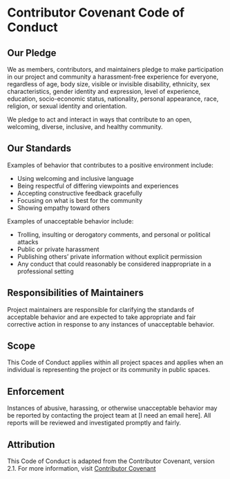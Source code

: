 # Contributor Covenant Code of Conduct

## Our Pledge

We as members, contributors, and maintainers pledge to make participation in our project and community a harassment-free experience for everyone, regardless of age, body size, visible or invisible disability, ethnicity, sex characteristics, gender identity and expression, level of experience, education, socio-economic status, nationality, personal appearance, race, religion, or sexual identity and orientation.

We pledge to act and interact in ways that contribute to an open, welcoming, diverse, inclusive, and healthy community.

## Our Standards

Examples of behavior that contributes to a positive environment include:

- Using welcoming and inclusive language
- Being respectful of differing viewpoints and experiences
- Accepting constructive feedback gracefully
- Focusing on what is best for the community
- Showing empathy toward others

Examples of unacceptable behavior include:

- Trolling, insulting or derogatory comments, and personal or political attacks
- Public or private harassment
- Publishing others’ private information without explicit permission
- Any conduct that could reasonably be considered inappropriate in a professional setting

## Responsibilities of Maintainers

Project maintainers are responsible for clarifying the standards of acceptable behavior and are expected to take appropriate and fair corrective action in response to any instances of unacceptable behavior.

## Scope

This Code of Conduct applies within all project spaces and applies when an individual is representing the project or its community in public spaces.

## Enforcement

Instances of abusive, harassing, or otherwise unacceptable behavior may be reported by contacting the project team at [I need an email here]. All reports will be reviewed and investigated promptly and fairly.

## Attribution

This Code of Conduct is adapted from the Contributor Covenant, version 2.1. For more information, visit [Contributor Covenant](https://www.contributor-covenant.org)
